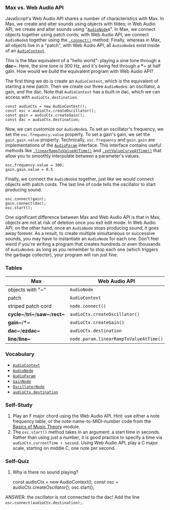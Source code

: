 ### Max vs. Web Audio API

JavaScript's Web Audio API shares a number of characteristics with Max.  In
Max, we create and alter sounds using objects with tildes; in Web Audio API, we
create and alter sounds using
"[`AudioNode`](https://developer.mozilla.org/en-US/docs/Web/API/AudioNode)s".
In Max, we connect objects together using patch cords; with Web Audio API, we
connect `AudioNode`s together using the
[`.connect()`](https://developer.mozilla.org/en-US/docs/Web/API/AudioNode/connect)
method.  Finally, whereas in Max, all objects live in a "patch", with Web Audio
API, all `AudioNode`s exist inside of an
[`AudioContext`](https://developer.mozilla.org/en-US/docs/Web/API/AudioContext).

This is the Max equivalent of a "hello world": playing a sine tone through a
**dac~**.  Here, the sine tone is 300 Hz, and it's being fed through a **\*~**
at half gain.  How would we build the equivalent program with Web Audio API?

The first thing we do is create an `AudioContext`, which is the equivalent of
starting a new patch.  Then we create our three `AudioNode`s: an oscillator, a
gain, and the dac.  Note that `AudioContext` has a built-in dac, which we can
access with `audioCtx.destination`.

	const audioCtx = new AudioContext();
	const osc = audioCtx.createOscillator();
	const gain = audioCtx.createGain();
	const dac = audioCtx.destination;

Now, we can customize our `AudioNode`s.  To set an oscillator's frequency, we
set the `osc.frequency.value` property.  To set a gain's gain, we set the
`gain.gain.value` property.  Technically, `osc.frequency` and `gain.gain` are
implementations of the
[`AudioParam`](https://developer.mozilla.org/en-US/docs/Web/API/AudioParam)
interface.  This interface contains useful methods like
[`.linearRampToValueAtTime()`](https://developer.mozilla.org/en-US/docs/Web/API/AudioParam/linearRampToValueAtTime)
and
[`.setValueCurveAtTime()`](https://developer.mozilla.org/en-US/docs/Web/API/AudioParam/setValueCurveAtTime)
that allow you to smoothly interpolate between a parameter's values.

	osc.frequency.value = 300;
	gain.gain.value = 0.5

Finally, we connect the `AudioNode`s together, just like we would connect
objects with patch cords.  The last line of code tells the oscillator to start
producing sound.

	osc.connect(gain);
	gain.connect(dac);
	osc.start();

One significant difference between Max and Web Audio API is that in Max,
objects are not at risk of deletion once you exit edit mode.  In Web Audio API,
on the other hand, once an `AudioNode` stops producing sound, it goes away
forever.  As a result, to create multiple simultaneous or successive sounds,
you may have to instantiate an `AudioNode` for each one.  Don't feel weird if
you're writing a program that creates hundreds or even thousands of
`AudioNode`s: as long as you remember to stop each one (which triggers the
garbage collector), your program will run just fine.

### Tables

| Max                                    | Web Audio API                          |
| -------------------------------------- | -------------------------------------- |
| objects with "~"                       | `AudioNode`                            |
| patch                                  | `AudioContext`                         |
| striped patch cord                     | `node.connect()`                       |
| **cycle~**/**tri~**/**saw~**/**rect~** | `audioCtx.createOscillator()`          |
| **gain~**/**\*~**                      | `audioCtx.createGain()`                |
| **dac~**/**ezdac~**                    | `audioCtx.destination`                 |
| **line**/**line~**                     | `node.param.linearRampToValueAtTime()` |


### Vocabulary

- [`AudioContext`](https://developer.mozilla.org/en-US/docs/Web/API/AudioContext)
- [`AudioNode`](https://developer.mozilla.org/en-US/docs/Web/API/AudioNode)
- [`AudioParam`](https://developer.mozilla.org/en-US/docs/Web/API/AudioParam)
- [`GainNode`](https://developer.mozilla.org/en-US/docs/Web/API/GainNode)
- [`OscillatorNode`](https://developer.mozilla.org/en-US/docs/Web/API/OscillatorNode)
- [`audioCtx.destination`](https://developer.mozilla.org/en-US/docs/Web/API/BaseAudioContext/destination)


### Self-Study

1. Play an F major chord using the Web Audio API.  Hint: use either a note
   frequency table, or the note-name-to-MIDI-number code from the [Basics of
   Music Theory](TODO) module.
2. The `osc.start()` method takes in an argument: a start time in seconds.
   Rather than using just a number, it is good practice to specify a time via
   `audioCtx.currentTime + second`.  Using Web Audio API, play a C major scale,
   starting on middle C, one note per second.


### Self-Quiz

1. Why is there no sound playing?

	const audioCtx = new AudioContext();
	const osc = audioCtx.createOscillator();
	osc.start();

ANSWER: the oscillator is not connected to the dac!  Add the line
`osc.connect(audioCtx.destination);`.
